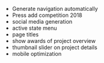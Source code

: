 - Generate navigation automatically
- Press add competition 2018
- social media generation
- active state menu
- page titles
- show awards of project overview
- thumbnail slider on project details
- mobile optimization
